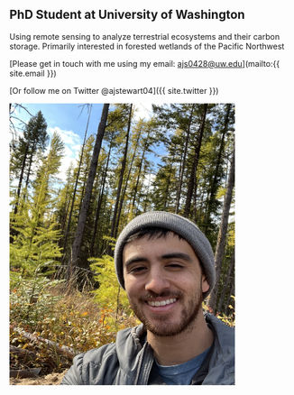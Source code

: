 ## PhD Student at University of Washington
Using remote sensing to analyze terrestrial ecosystems and their carbon storage. Primarily interested in forested wetlands of the Pacific Northwest 

[Please get in touch with me using my email: ajs0428@uw.edu](mailto:{{ site.email }})

[Or follow me on Twitter @ajstewart04]({{ site.twitter }})

<img src="IMG_0034.JPG" width="400" height="500">
